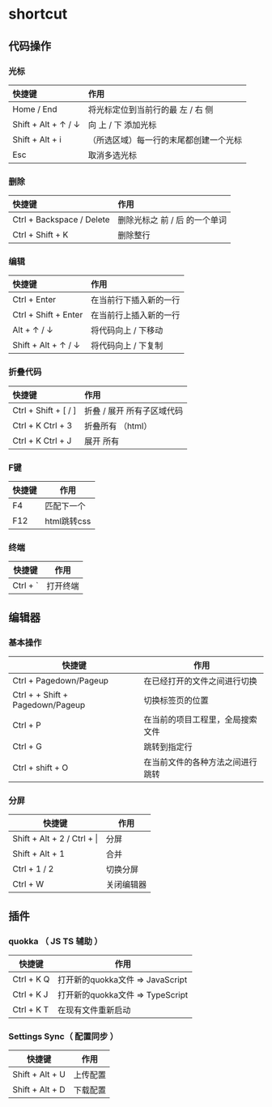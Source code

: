 # shortcut

## 代码操作

### 光标

| 快捷键              | 作用                                   |
| :------------------ | :------------------------------------- |
| Home / End          | 将光标定位到当前行的最 左 / 右 侧      |
| Shift + Alt + ↑ / ↓ | 向 上 / 下 添加光标                    |
| Shift + Alt + i     | （所选区域）每一行的末尾都创建一个光标 |
| Esc                 | 取消多选光标                           |



### 删除

| 快捷键                    | 作用                          |
| :------------------------ | :---------------------------- |
| Ctrl + Backspace / Delete | 删除光标之 前 / 后 的一个单词 |
| Ctrl + Shift + K          | 删除整行                      |



### 编辑

| 快捷键               | 作用                   |
| :------------------- | :--------------------- |
| Ctrl + Enter         | 在当前行下插入新的一行 |
| Ctrl + Shift + Enter | 在当前行上插入新的一行 |
| Alt + ↑ / ↓          | 将代码向上 / 下移动    |
| Shift + Alt + ↑ / ↓  | 将代码向上 / 下复制    |



### 折叠代码

| 快捷键               | 作用                    |
| :------------------- | :---------------------- |
| Ctrl + Shift + [ / ] | 折叠 / 展开 所有子区域代码 |
| Ctrl + K Ctrl + 3    | 折叠所有 （html）       |
| Ctrl + K Ctrl + J    | 展开 所有               |



### F键

| 快捷键 | 作用        |
| ------ | ----------- |
| F4     | 匹配下一个  |
| F12    | html跳转css |



### 终端

| 快捷键   | 作用     |
| -------- | -------- |
| Ctrl + ` | 打开终端 |



## 编辑器

### 基本操作

| 快捷键 | 作用        |
| ------ | ----------- |
| Ctrl + Pagedown/Pageup | 在已经打开的文件之间进行切换  |
| Ctrl + + Shift + Pagedown/Pageup | 切换标签页的位置 |
|  Ctrl + P  |	在当前的项目工程里，全局搜索文件 |
| Ctrl + G |	 跳转到指定行 |
|Ctrl + shift + O|	在当前文件的各种方法之间进行跳转|



### 分屏

| 快捷键 | 作用        |
| ------ | ----------- |
| Shift + Alt + 2 / Ctrl + \| | 分屏|
| Shift + Alt + 1  | 合并 |
| Ctrl + 1 / 2 | 切换分屏  |
|  Ctrl + W  |	关闭编辑器 |



## 插件

### quokka （ JS TS 辅助 ）

| 快捷键     | 作用                             |
| ---------- | -------------------------------- |
| Ctrl + K Q | 打开新的quokka文件 => JavaScript |
| Ctrl + K J | 打开新的quokka文件 => TypeScript |
| Ctrl + K T | 在现有文件重新启动               |



 ### Settings Sync（ 配置同步 ）

| 快捷键          | 作用     |
| --------------- | -------- |
| Shift + Alt + U | 上传配置 |
| Shift + Alt + D | 下载配置 |

